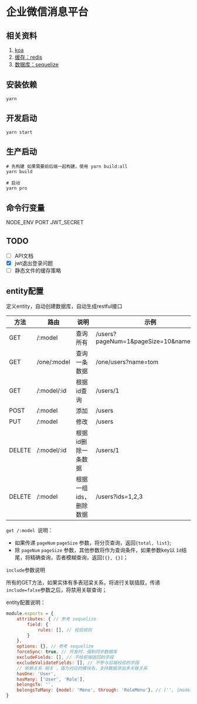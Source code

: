 # 企业微信消息平台

## 相关资料
1. [koa](https://github.com/koajs/koa)
1. [缓存：redis](https://github.com/luin/ioredis)
1. [数据库：sequelize](https://sequelize.org/v5/)

## 安装依赖
```
yarn
```

## 开发启动
```
yarn start
```

## 生产启动
```
# 先构建 如果需要前后端一起构建，使用 yarn build:all
yarn build

# 启动
yarn pro
```


## 命令行变量
NODE_ENV
PORT
JWT_SECRET


## TODO
- [ ] API文档
- [x] jwt退出登录问题
- [ ] 静态文件的缓存策略

## entity配置

定义entity，自动创建数据库，自动生成restful接口

| 方法 | 路由 | 说明 | 示例 |
|  ----  | ----------- | ------- |  ----  |
| GET    | /:model     | 查询所有 | /users?pageNum=1&pageSize=10&name=tom |
| GET    | /one/:model | 查询一条数据 | /one/users?name=tom |
| GET    | /:model/:id | 根据id查询 | /users/1 | 
| POST   | /:model     | 添加 | /users | 
| PUT    | /:model     | 修改 | /users |
| DELETE | /:model/:id | 根据id删除一条数据 | /users/1 |
| DELETE | /:model     | 根据一组ids，删除数据 | /users?ids=1,2,3 |  

`get /:model `说明：

- 如果传递 `pageNum` `pageSize` 参数，将分页查询，返回`{total, list}`;
- 除 `pageNum` `pageSize` 参数，其他参数将作为查询条件，如果参数key以 `Id`结尾，将精确查询，否者模糊查询，返回`[{}, {}]`；

`include`参数说明

所有的GET方法，如果实体有多表冠梁关系，将进行关联插叙，传递`include=false`参数之后，将禁用关联查询；


entity配置说明：

```javascript
module.exports = {
    attributes: { // 参考 sequelize
        field: {
            rules: [], // 校验规则
        }
    },
    options: {}, // 参考 sequelize
    forceSync: true, // 开发时，强制同步数据库
    excludeFields: [], // 不给前端返回的字段
    excludeValidateFields: [], // 不参与后端校验的字段
    // 依赖关系 相关 ，值为对应的模块名，支持数据添加多关联关系
    hasOne: 'User',
    hasMany: ['User', 'Role'],
    belongsTo: '',
    belongsToMany: {model: 'Menu', through: 'RoleMenu'}, // ['', {model: '', through: ''}]  {model: '', through: ''}, 
}
```
